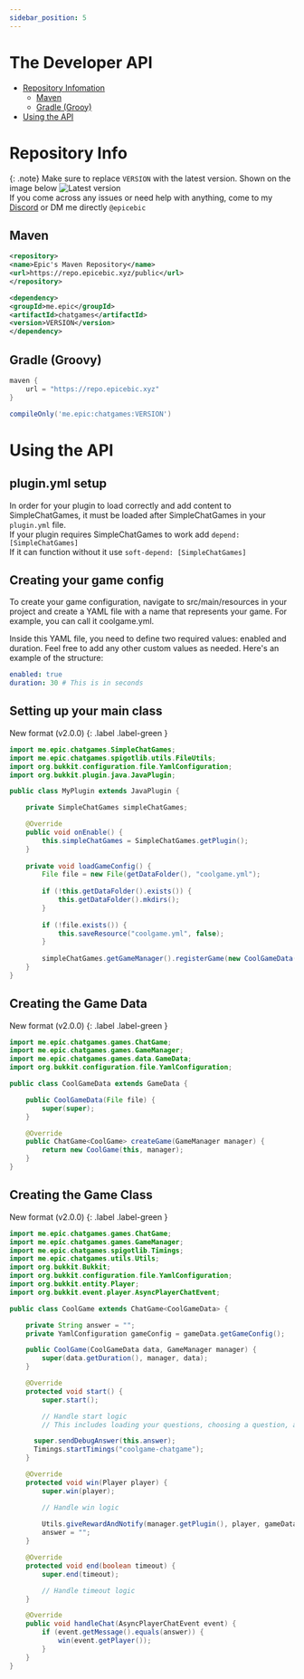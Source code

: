 ```yaml
---
sidebar_position: 5
---
```


# The Developer API

- [Repository Infomation](#repository-info)
  - [Maven](#maven)
  - [Gradle (Grooy)](#gradle-groovy)
- [Using the API](#using-the-api)

# Repository Info

{: .note}
Make sure to replace `VERSION` with the latest version. Shown on the image below
![Latest version](https://repo.epicebic.xyz/api/badge/latest/public/me/epic/chatgames?color=40c14a&name=SimpleChatGames)  
If you come across any issues or need help with anything, come to my [Discord](https://discord.com/invite/bpG46SDstM) or DM me directly `@epicebic`

## Maven
```xml
<repository>
<name>Epic's Maven Repository</name>
<url>https://repo.epicebic.xyz/public</url>
</repository>
```

```xml
<dependency>
<groupId>me.epic</groupId>
<artifactId>chatgames</artifactId>
<version>VERSION</version>
</dependency>
```

## Gradle (Groovy)
```groovy
maven {
    url = "https://repo.epicebic.xyz"
}
```

```groovy
compileOnly('me.epic:chatgames:VERSION')
```

# Using the API

## plugin.yml setup

In order for your plugin to load correctly and add content to SimpleChatGames, it must be loaded after SimpleChatGames in your `plugin.yml` file. \
If your plugin requires SimpleChatGames to work add `depend: [SimpleChatGames]` \
If it can function without it use `soft-depend: [SimpleChatGames]`
## Creating your game config

To create your game configuration, navigate to src/main/resources in your project and create a YAML file with a name that represents your game. For example, you can call it coolgame.yml.

Inside this YAML file, you need to define two required values: enabled and duration. Feel free to add any other custom values as needed. Here's an example of the structure:

```yaml
enabled: true
duration: 30 # This is in seconds
```

## Setting up your main class
New format (v2.0.0)
{: .label .label-green }

```java
import me.epic.chatgames.SimpleChatGames;
import me.epic.chatgames.spigotlib.utils.FileUtils;
import org.bukkit.configuration.file.YamlConfiguration;
import org.bukkit.plugin.java.JavaPlugin;

public class MyPlugin extends JavaPlugin {

    private SimpleChatGames simpleChatGames;

    @Override
    public void onEnable() {
        this.simpleChatGames = SimpleChatGames.getPlugin();
    }
    
    private void loadGameConfig() {
        File file = new File(getDataFolder(), "coolgame.yml");
        
        if (!this.getDataFolder().exists()) {
            this.getDataFolder().mkdirs();
        }
        
        if (!file.exists()) {
            this.saveResource("coolgame.yml", false);
        }
        
        simpleChatGames.getGameManager().registerGame(new CoolGameData(file));
    }
}
```

## Creating the Game Data
New format (v2.0.0)
{: .label .label-green }

```java
import me.epic.chatgames.games.ChatGame;
import me.epic.chatgames.games.GameManager;
import me.epic.chatgames.games.data.GameData;
import org.bukkit.configuration.file.YamlConfiguration;

public class CoolGameData extends GameData {

    public CoolGameData(File file) {
        super(super);
    }

    @Override
    public ChatGame<CoolGame> createGame(GameManager manager) {
        return new CoolGame(this, manager);
    }
}
```

## Creating the Game Class
New format (v2.0.0)
{: .label .label-green }

```java
import me.epic.chatgames.games.ChatGame;
import me.epic.chatgames.games.GameManager;
import me.epic.chatgames.spigotlib.Timings;
import me.epic.chatgames.utils.Utils;
import org.bukkit.Bukkit;
import org.bukkit.configuration.file.YamlConfiguration;
import org.bukkit.entity.Player;
import org.bukkit.event.player.AsyncPlayerChatEvent;

public class CoolGame extends ChatGame<CoolGameData> {

    private String answer = "";
    private YamlConfiguration gameConfig = gameData.getGameConfig();

    public CoolGame(CoolGameData data, GameManager manager) {
        super(data.getDuration(), manager, data);
    }

    @Override
    protected void start() {
        super.start();

        // Handle start logic
        // This includes loading your questions, choosing a question, and setting the answer

      super.sendDebugAnswer(this.answer);
      Timings.startTimings("coolgame-chatgame");
    }

    @Override
    protected void win(Player player) {
        super.win(player);

        // Handle win logic
      
        Utils.giveRewardAndNotify(manager.getPlugin(), player, gameData, Timings.endTimings("coolgame-chatgame"));
        answer = "";
    }

    @Override
    protected void end(boolean timeout) {
        super.end(timeout);

        // Handle timeout logic
    }

    @Override
    public void handleChat(AsyncPlayerChatEvent event) {
        if (event.getMessage().equals(answer)) {
            win(event.getPlayer());
        }
    }
}
```